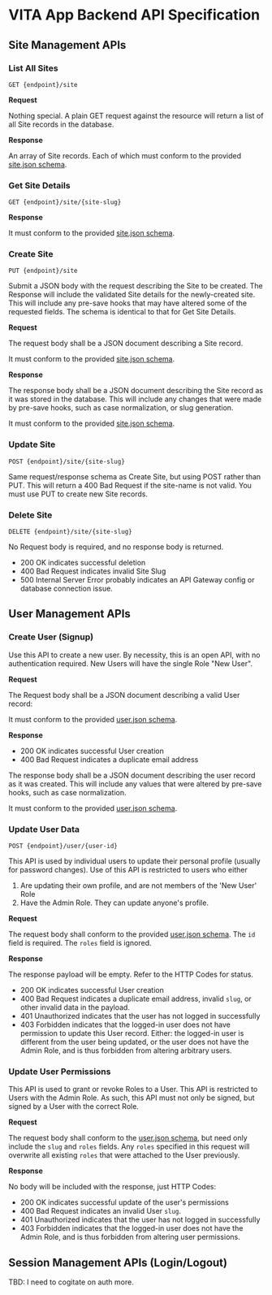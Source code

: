 # VITA App Backend API Specification

## Site Management APIs

### List All Sites

    GET {endpoint}/site

**Request**

Nothing special. A plain GET request against the resource will return a list of all Site records in the database.

**Response**

An array of Site records. Each of which must conform to the provided [site.json schema](schemas/site.json).

### Get Site Details

    GET {endpoint}/site/{site-slug}

**Response**

It must conform to the provided [site.json schema](schemas/site.json).

### Create Site

    PUT {endpoint}/site

Submit a JSON body with the request describing the Site to be created.
The Response will include the validated Site details for the newly-created site. This will include any pre-save hooks that may have altered some of the requested fields. The schema is identical to that for Get Site Details.

**Request**

The request body shall be a JSON document describing a Site record. 

It must conform to the provided [site.json schema](schemas/site.json).

**Response**

The response body shall be a JSON document describing the Site record as it was stored in the database. This will include any changes that were made by pre-save hooks, such as case normalization, or slug generation.

It must conform to the provided [site.json schema](schemas/site.json).

### Update Site

    POST {endpoint}/site/{site-slug}

Same request/response schema as Create Site, but using POST rather than PUT. This will return a 400 Bad Request if the site-name is not valid. You must use PUT to create new Site records.

### Delete Site

    DELETE {endpoint}/site/{site-slug}

No Request body is required, and no response body is returned. 
* 200 OK indicates successful deletion
* 400 Bad Request indicates invalid Site Slug
* 500 Internal Server Error probably indicates an API Gateway config or database connection issue.

## User Management APIs

### Create User (Signup)

Use this API to create a new user. By necessity, this is an open API, with no authentication required. New Users will have the single Role "New User".

**Request**

The Request body shall be a JSON document describing a valid User record:

It must conform to the provided [user.json schema](schemas/user.json).

**Response**
* 200 OK indicates successful User creation
* 400 Bad Request indicates a duplicate email address

The response body shall be a JSON document describing the user record as it was created. This will include any values that were altered by pre-save hooks, such as case normalization.

It must conform to the provided [user.json schema](schemas/user.json).

### Update User Data

    POST {endpoint}/user/{user-id}

This API is used by individual users to update their personal profile (usually for password changes). Use of this API is restricted to users who either
1. Are updating their own profile, and are not members of the 'New User' Role
2. Have the Admin Role. They can update anyone's profile.

**Request**

The request body shall conform to the provided [user.json schema](schemas/user.json). The `id` field is required. The `roles` field is ignored.

**Response**

The response payload will be empty. Refer to the HTTP Codes for status.
* 200 OK indicates successful User creation
* 400 Bad Request indicates a duplicate email address, invalid `slug`, or other invalid data in the payload.
* 401 Unauthorized indicates that the user has not logged in successfully
* 403 Forbidden indicates that the logged-in user does not have permission to update this User record. Either: the logged-in user is different from the user being updated, or the user does not have the Admin Role, and is thus forbidden from altering arbitrary users.

### Update User Permissions
This API is used to grant or revoke Roles to a User. This API is restricted to Users with the Admin Role. As such, this API must not only be signed, but signed by a User with the correct Role.

**Request**

The request body shall conform to the [user.json schema](schemas/user.json), but need only include the `slug` and `roles` fields. Any `roles` specified in this request will overwrite all existing `roles` that were attached to the User previously.

**Response**

No body will be included with the response, just HTTP Codes:
* 200 OK indicates successful update of the user's permissions
* 400 Bad Request indicates an invalid User `slug`.
* 401 Unauthorized indicates that the user has not logged in successfully
* 403 Forbidden indicates that the logged-in user does not have the Admin Role, and is thus forbidden from altering user permissions.

## Session Management APIs (Login/Logout)

TBD: I need to cogitate on auth more.
